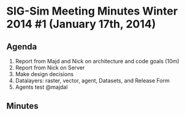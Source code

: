 # SIG-Sim Meeting Minutes Winter 2014 #1 (January 17th, 2014)

## Agenda
1. Report from Majd and Nick on architecture and code goals (10m)
2. Report from Nick on Server
3. Make design decisions
  1. Datalayers: raster, vector, agent, Datasets, and Release Form
  1. Agents test @majdal

## Minutes